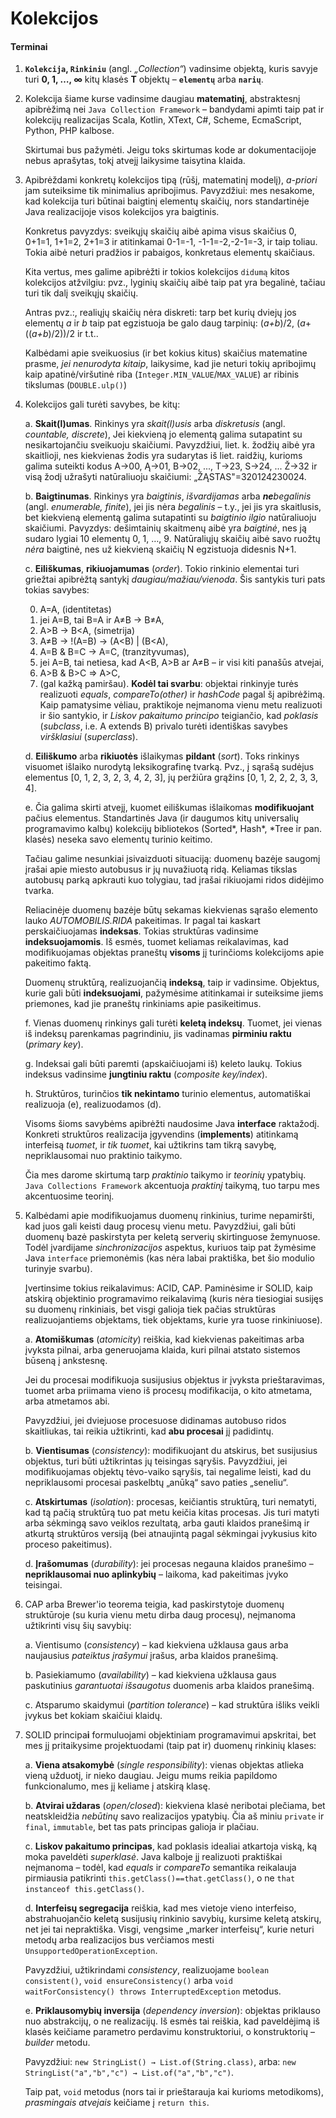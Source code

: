# Kolekcijos

#### Terminai
 1. **`Kolekcija`, `Rinkiniu`** (angl. _„Collection“_) vadinsime objektą, kuris savyje turi
    **0, 1, …, ∞** kitų klasės **T** objektų – **`elementų`** arba **`narių`**.
 
 2. Kolekcija šiame kurse vadinsime daugiau **matematinį**, abstraktesnį apibrėžimą nei
    `Java Collection Framework` – bandydami apimti taip pat ir kolekcijų realizacijas Scala, Kotlin, XText,
    C#, Scheme, EcmaScript, Python, PHP kalbose.
    
    Skirtumai bus pažymėti. Jeigu toks skirtumas kode ar dokumentacijoje nebus aprašytas, tokį
    atvejį laikysime taisytina klaida.
 
 3. Apibrėždami konkretų kolekcijos tipą (rūšį, matematinį modelį), _a-priori_ jam suteiksime tik minimalius apribojimus.
    Pavyzdžiui: mes nesakome, kad kolekcija turi būtinai baigtinį elementų skaičių, nors standartinėje Java realizacijoje
    visos kolekcijos yra baigtinis.
    
    Konkretus pavyzdys: sveikųjų skaičių aibė apima visus skaičius 0, 0+1=1, 1+1=2, 2+1=3 ir atitinkamai
    0-1=-1, -1-1=-2,-2-1=-3, ir taip toliau. Tokia aibė neturi pradžios ir pabaigos, konkretaus elementų skaičiaus.
    
    Kita vertus, mes galime apibrėžti ir tokios kolekcijos `didumą` kitos kolekcijos atžvilgiu: pvz., lyginių skaičių aibė
    taip pat yra begalinė, tačiau turi tik dalį sveikųjų skaičių.
    
    Antras pvz.:, realiųjų skaičių nėra diskreti: tarp bet kurių dviejų jos elementų _a_ ir _b_ taip pat egzistuoja
    be galo daug tarpinių: (_a+b_)/2, (_a_+((_a+b_)/2))/2 ir t.t..
    
    Kalbėdami apie sveikuosius (ir bet kokius kitus) skaičius matematine prasme, _jei nenurodyta kitaip_, laikysime,
    kad jie neturi tokių apribojimų kaip apatinė/viršutinė riba (`Integer.MIN_VALUE`/`MAX_VALUE`) ar ribinis tikslumas (`DOUBLE.ulp()`)
    
 4. Kolekcijos gali turėti savybes, be kitų:
 
    a. **Skait(l)umas**. Rinkinys yra _skait(l)usis_ arba _diskretusis_ (angl. _countable, discrete_), Jei kiekvieną  jo elementą
        galima sutapatint su nesikartojančiu sveikuoju skaičiumi.
        Pavyzdžiui, liet. k. žodžių aibė yra skaitlioji, nes kiekvienas žodis yra sudarytas iš liet. raidžių, kurioms
        galima suteikti kodus A→00, Ą→01, B→02, ..., T→23, S→24, ... Ž→32 ir visą žodį užrašyti natūraliuoju skaičiumi:
        „ŽĄSTAS"=320124230024.
        
    b. **Baigtinumas**. Rinkinys yra _baigtinis_, _išvardijamas_ arba _**ne**begalinis_ (angl. _enumerable, finite_),
       jei jis nėra _begalinis_ – t.y., jei jis yra
       skaitlusis, bet kiekvieną elementą galima sutapatinti su _baigtinio ilgio_ natūraliuoju skaičiumi.
       Pavyzdys: dešimtainių skaitmenų aibė yra _baigtinė_, nes ją sudaro lygiai 10 elementų 0, 1, …, 9.
       Natūraliųjų skaičių aibė savo ruožtų _nėra_ baigtinė, nes už kiekvieną skaičių N egzistuoja didesnis N+1.
       
    c. **Eiliškumas**, **rikiuojamumas** (_order_). Tokio rinkinio elementai turi griežtai apibrėžtą santykį
       _daugiau/mažiau/vienoda_. Šis santykis turi pats tokias savybes:
       
       0. A=A, (identitetas)
       1. jei A=B, tai B=A ir A≠B → B≠A,
       2. A>B → B<A, (simetrija)
       3. A≠B → !(A=B) → (A<B) | (B<A),
       4. A=B & B=C → A=C, (tranzityvumas),
       5. jei A=B, tai netiesa, kad A<B, A>B ar A≠B – ir visi kiti panašūs atvejai,
       6. A>B & B>C ⇒ A>C,
       10000. (gal kažką pamiršau). **Kodėl tai svarbu**: objektai rinkinyje turės realizuoti
       _equals_, _compareTo(other)_ ir _hashCode_ pagal šį apibrėžimą. Kaip pamatysime vėliau,
       praktikoje neįmanoma vienu metu realizuoti ir šio santykio, ir _Liskov pakaitumo principo_
       teigiančio, kad _poklasis_ (_subclass_, i.e. A extends B) privalo turėti identiškas
       savybes _viršklasiui_ (_superclass_).
       
    d. **Eiliškumo** arba **rikiuotės** išlaikymas **pildant** (_sort_). Toks rinkinys visuomet išlaiko nurodytą leksikografinę
       tvarką. Pvz., į sąrašą sudėjus elementus [0, 1, 2, 3, 2, 3, 4, 2, 3], jų peržiūra grąžins [0, 1, 2, 2, 2, 3, 3, 4].
        
    e. Čia galima skirti atvejį, kuomet eiliškumas išlaikomas **modifikuojant** pačius elementus. Standartinės Java
       (ir daugumos kitų universalių programavimo kalbų) kolekcijų bibliotekos (Sorted*, Hash*, *Tree ir pan. klasės)
       neseka savo elementų turinio keitimo.
       
       Tačiau galime nesunkiai įsivaizduoti situaciją: duomenų bazėje saugomį įrašai apie miesto autobusus ir jų nuvažiuotą ridą.
       Keliamas tikslas autobusų parką apkrauti kuo tolygiau, tad įrašai rikiuojami ridos didėjimo tvarka.
       
       Reliacinėje duomenų bazėje būtų sekamas kiekvienas sąrašo elemento lauko _AUTOMOBILIS.RIDA_ pakeitimas.
       Ir pagal tai kaskart perskaičiuojamas **indeksas**. Tokias struktūras vadinsime **indeksuojamomis**. Iš esmės,
       tuomet keliamas reikalavimas, kad modifikuojamas objektas praneštų **visoms** jį turinčioms kolekcijoms apie
       pakeitimo faktą. 
       
       Duomenų struktūrą, realizuojančią **indeksą**, taip ir vadinsime. Objektus, kurie
       gali būti **indeksuojami**, pažymėsime atitinkamai ir suteiksime jiems priemones,
       kad jie praneštų rinkiniams apie pasikeitimus.
       
    f. Vienas duomenų rinkinys gali turėti **keletą indeksų**. Tuomet, jei vienas iš indeksų
       parenkamas pagrindiniu, jis vadinamas **pirminiu raktu** (_primary key_).
       
    g. Indeksai gali būti paremti (apskaičiuojami iš) keleto laukų. Tokius indeksus 
       vadinsime **jungtiniu raktu** (_composite key/index_).
              
    h. Struktūros, turinčios **tik nekintamo** turinio elementus, automatiškai realizuoja
       (e), realizuodamos (d).
       
    Visoms šioms savybėms apibrėžti naudosime Java **interface** raktažodį.
    Konkreti struktūros realizacija įgyvendins (**implements**) atitinkamą interfeisą _tuomet_,
    ir _tik tuomet_, kai užtikrins tam tikrą savybę, nepriklausomai nuo praktinio taikymo.
    
    Čia mes darome skirtumą tarp _praktinio_ taikymo ir _teorinių_ ypatybių.
    `Java Collections Framework` akcentuoja _praktinį_ taikymą, tuo tarpu mes akcentuosime
    teorinį.
    
 5. Kalbėdami apie modifikuojamus duomenų rinkinius, turime nepamiršti, kad juos gali keisti
    daug procesų vienu metu. Pavyzdžiui, gali būti duomenų bazė paskirstyta per keletą
    serverių skirtinguose žemynuose. Todėl įvardijame _sinchronizacijos_ aspektus,
    kuriuos taip pat žymėsime Java `interface` priemonėmis (kas nėra labai praktiška, bet šio
    modulio turinyje svarbu).
    
    Įvertinsime tokius reikalavimus: ACID, CAP. Paminėsime ir SOLID, kaip atskirą objektinio
    programavimo reikalavimą (kuris nėra tiesiogiai susijęs su duomenų rinkiniais, bet visgi
    galioja tiek pačias struktūras realizuojantiems objektams, tiek objektams, kurie yra
    tuose rinkiniuose).
    
    a. **Atomiškumas** (_atomicity_) reiškia, kad kiekvienas pakeitimas arba įvyksta pilnai,
       arba generuojama klaida, kuri pilnai atstato sistemos būseną į ankstesnę.
       
       Jei du procesai modifikuoja susijusius objektus ir įvyksta prieštaravimas, tuomet
       arba priimama vieno iš procesų modifikacija, o kito atmetama, arba atmetamos abi.
       
       Pavyzdžiui, jei dviejuose procesuose didinamas autobuso ridos skaitliukas, tai 
       reikia užtikrinti, kad **abu procesai** jį padidintų.
       
    b. **Vientisumas** (_consistency_): modifikuojant du atskirus, bet susijusius objektus,
       turi būti užtikrintas jų teisingas sąryšis. Pavyzdžiui, jei modifikuojamas objektų
       tėvo-vaiko sąryšis, tai negalime leisti, kad du nepriklausomi procesai paskelbtų
       „anūką“ savo paties „seneliu“.
       
    c. **Atskirtumas** (_isolation_): procesas, keičiantis struktūrą, turi nematyti, kad
       tą pačią struktūrą tuo pat metu keičia kitas procesas. Jis turi matyti arba sėkmingą
       savo veiklos rezultatą, arba gauti klaidos pranešimą ir atkurtą struktūros versiją
       (bei atnaujintą pagal sėkmingai įvykusius kito proceso pakeitimus).
       
    d. **Įrašomumas** (_durability_): jei procesas negauna klaidos pranešimo – **nepriklausomai
       nuo aplinkybių** – laikoma, kad pakeitimas įvyko teisingai.

6. CAP arba Brewer'io teorema teigia, kad paskirstytoje duomenų struktūroje (su kuria
    vienu metu dirba daug procesų), neįmanoma užtikrinti visų šių savybių:
    
    a. Vientisumo (_consistency_) – kad kiekviena užklausa gaus arba naujausius _pateiktus įrašymui_ įrašus,
       arba klaidos pranešimą.
       
    b. Pasiekiamumo (_availability_) – kad kiekviena užklausa gaus paskutinius _garantuotai išsaugotus_ duomenis
       arba klaidos pranešimą.
       
    c. Atsparumo skaidymui (_partition tolerance_) – kad struktūra išliks veikli įvykus
       bet kokiam skaičiui klaidų.
       
7. SOLID principa**i** formuluojami objektiniam programavimui apskritai, bet mes jį pritaikysime
    projektuodami (taip pat ir) duomenų rinkinių klases:
    
    a. **Viena atsakomybė** (_single responsibility_): vienas objektas atlieka vieną užduotį,
        ir nieko daugiau. Jeigu mums reikia papildomo funkcionalumo, mes jį keliame į atskirą
        klasę.
        
    b. **Atvirai uždaras** (_open/closed_): kiekviena klasė neribotai plečiama, bet neatskleidžia
       _nebūtinų_ savo realizacijos ypatybių. Čia aš miniu `private` ir `final`, `immutable`,
       bet tas pats principas galioja ir plačiau.
       
    c. **Liskov pakaitumo principas**, kad poklasis idealiai atkartoja viską, ką moka paveldėti
        _superklasė_. Java kalboje jį realizuoti praktiškai neįmanoma – todėl, kad _equals_
        ir _compareTo_ semantika reikalauja pirmiausia patikrinti
        `this.getClass()==that.getClass()`, o ne `that instanceof this.getClass()`.
    
    d. **Interfeisų segregacija** reiškia, kad mes vietoje vieno interfeiso, abstrahuojančio
        keletą susijusių rinkinio savybių, kursime keletą atskirų, net jei tai nepraktiška.
        Visgi, vengsime „marker interfeisų“, kurie neturi metodų arba realizacijos bus
        verčiamos mesti `UnsupportedOperationException`.
        
     Pavyzdžiui, užtikrindami _consistency_, realizuojame `boolean consistent()`,
     `void ensureConsistency()` arba `void waitForConsistency() throws InterruptedException`
     metodus.
     
    e. **Priklausomybių inversija** (_dependency inversion_): objektas priklauso nuo abstrakcijų,
       o ne realizacijų. Iš esmės tai reiškia, kad paveldėjimą iš klasės keičiame parametro
       perdavimu konstruktoriui, o konstruktorių – _builder_ metodu.
       
     Pavyzdžiui: `new StringList() → List.of(String.class)`,
     arba: `new StringList("a","b","c") → List.of("a","b","c")`. 
     
     Taip pat, `void` metodus (nors tai ir prieštarauja kai kurioms metodikoms),
     _prasmingais atvejais_ keičiame į `return this`.
     
